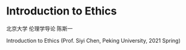 # Introduction to Ethics
北京大学 伦理学导论 陈斯一

Introduction to Ethics (Prof. Siyi Chen, Peking University, 2021 Spring)
